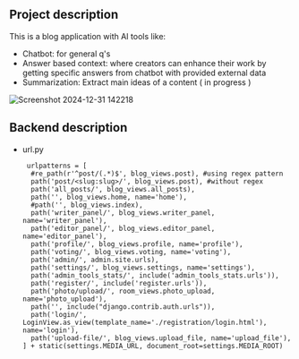 ## Project description
 This is a blog application with AI tools like:
- Chatbot: for general q's
- Answer based context: where creators can enhance their work by getting specific answers from chatbot with provided external data
- Summarization: Extract main ideas of a content ( in progress )


![Screenshot 2024-12-31 142218](https://github.com/user-attachments/assets/b24f68bf-b985-4f21-919f-68f9f475bd52)


## Backend description

* url.py

       urlpatterns = [
        #re_path(r'^post/(.*)$', blog_views.post), #using regex pattern
        path('post/<slug:slug>/', blog_views.post), #without regex
        path('all_posts/', blog_views.all_posts),
        path('', blog_views.home, name='home'),
        #path('', blog_views.index),
        path('writer_panel/', blog_views.writer_panel, name='writer_panel'),
        path('editor_panel/', blog_views.editor_panel, name='editor_panel'),
        path('profile/', blog_views.profile, name='profile'),
        path('voting/', blog_views.voting, name='voting'),
        path('admin/', admin.site.urls),
        path('settings/', blog_views.settings, name='settings'),
        path('admin_tools_stats/', include('admin_tools_stats.urls')),
        path('register/', include('register.urls')),
        path('photo/upload/', room_views.photo_upload, name='photo_upload'),
        path('', include("django.contrib.auth.urls")),
        path('login/', LoginView.as_view(template_name='./registration/login.html'), name='login'),
        path('upload-file/', blog_views.upload_file, name='upload_file'),
      ] + static(settings.MEDIA_URL, document_root=settings.MEDIA_ROOT)

